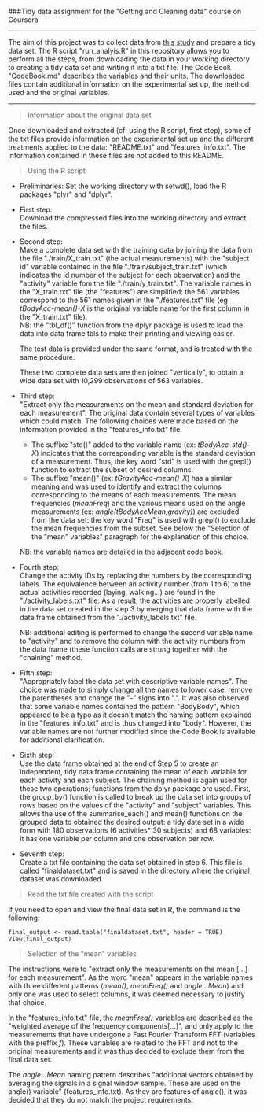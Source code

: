 ###Tidy data assignment for the "Getting and Cleaning data" course on Coursera
***
The aim of this project was to collect data from [this study](http://archive.ics.uci.edu/ml/datasets/Human+Activity+Recognition+Using+Smartphones) and prepare a tidy data set. The R script "run_analyis.R" in this repository allows you to perform all the steps, from downloading the data in your working directory to creating a tidy data set and writing it into a txt file. The Code Book "CodeBook.md" describes the variables and their units. 
The downloaded files contain additional information on the experimental set up, the method used and the original variables.    

***
> Information about the original data set  

Once downloaded and extracted (cf: using the R script, first step), some of the txt files provide information on the experimental set up and the different treatments applied to the data: "README.txt" and "features_info.txt". The information contained in these files are not added to this README.  

> Using the R script

* Preliminaries:
Set the working directory with setwd(), load the R packages "plyr" and "dplyr". 
  
* First step:  
Download the compressed files into the working directory and extract the files.

* Second step:  
Make a complete data set with the training data by joining the data from the file "./train/X\_train.txt" (the actual measurements) with the "subject id" variable contained in the file "./train/subject\_train.txt" (which indicates the id number of the subject for each observation) and the "activity" variable fom the file "./train/y\_train.txt". The variable names in the "X\_train.txt" file (the "features") are simplified: the 561 variables correspond to the 561 names given in the "./features.txt" file (eg *tBodyAcc-mean()-X* is the original variable name for the first column in the "X_train.txt" file).   
NB: the "tbl_df()" function from the dplyr package is used to load the data into data frame tbls to make their printing and viewing easier. 
  
  The test data is provided under the same format, and is treated with the same procedure.  
  
  These two complete data sets are then joined "vertically", to obtain a wide data set with 10,299 observations of 563 variables.  
  
* Third step:   
"Extract only the measurements on the mean and standard deviation for each measurement". 
The original data contain several types of variables which could match. The following choices were made based on the information provided in the "features_info.txt" file. 
  + The suffixe "std()" added to the variable name (ex: *tBodyAcc-std()-X*) indicates that the corresponding variable is the standard deviation of a measurement. Thus, the key word "std" is used with the grepl() function to extract the subset of desired columns. 
  + The suffixe "mean()" (ex: *tGravityAcc-mean()-X*) has a similar meaning and was used to identify and extract the columns corresponding to the means of each measurements. The mean frequencies (*meanFreq*) and the various means used on the angle measurements (ex: *angle(tBodyAccMean,gravity)*) are excluded from the data set: the key word "Freq" is used with grepl() to exclude the mean frequencies from the subset. See below the "Selection of the "mean" variables" paragraph for the explanation of this choice.   
  
  NB: the variable names are detailed in the adjacent code book.  

* Fourth step:  
Change the activity IDs by replacing the numbers by the corresponding labels. The equivalence between an activity number (from 1 to 6) to the actual activities recorded (laying, walking...) are found in the "./activity\_labels.txt" file. As a result, the activities are properly labelled in the data set created in the step 3 by merging that data frame with the data frame obtained from the "./activity\_labels.txt" file.  
  
  NB: additional editing is performed to change the second variable name to "activity" and to remove the column with the activity numbers from the data frame (these function calls are strung together with the "chaining" method.  
  
* Fifth step:  
"Appropriately label the data set with descriptive variable names". The choice was made to simply change all the names to lower case, remove the parentheses and change the "-" signs into ".". It was also observed that some variable names contained the pattern "BodyBody", which appeared to be a typo as it doesn't match the naming pattern explained in the "features\_info.txt" and is thus changed into "body". However, the variable names are not further modified since the Code Book is available for additional clarification.   
  
* Sixth step:    
Use the data frame obtained at the end of Step 5 to create an independent, tidy data frame containing the mean of each variable for each activity and each subject. The chaining method is again used for these two operations; functions from the dplyr package are used. First, the group\_by() function is called to break up the data set into groups of rows based on the values of the "activity" and "subject" variables. This allows the use of the summarise\_each() and mean() functions on the grouped data to obtained the desired output: a tidy data set in a wide form with 180 observations (6 activities* 30 subjects) and 68 variables: it has one variable per column and one observation per row.  

  
* Seventh step:  
Create a txt file containing the data set obtained in step 6. This file is called "finaldataset.txt" and is saved in the directory where the original dataset was downloaded.   
  
  
> Read the txt file created with the script  

If you need to open and view the final data set in R, the command is the following:
```{r}
final_output <- read.table("finaldataset.txt", header = TRUE)
View(final_output)
```

> Selection of the "mean" variables    

The instructions were to "extract only the measurements on the mean [...] for each measurement". As the word "mean" appears in the variable names with three different patterns (*mean()*, *meanFreq()* and *angle...Mean*) and only one was used to select columns, it was deemed necessary to justify that choice.  
  
In the "features\_info.txt" file, the *meanFreq()* variables are described as the "weighted average of the frequency components[...]", and only apply to the measurements that have undergone a Fast Fourier Transform FFT (variables with the preffix *f*). These variables are related to the FFT and not to the original measurements and it was thus decided to exclude them from the final data set.   
  
The *angle...Mean* naming pattern describes "additional vectors obtained by averaging the signals in a signal window sample. These are used on the angle() variable" (features\_info.txt). As they are features of angle(), it was decided that they do not match the project requirements.  
